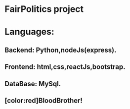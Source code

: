 # FairPolitics project
# Languages:
## Backend: Python,nodeJs(express).
## Frontend: html,css,reactJs,bootstrap.
## DataBase: MySql.
## [color:red]BloodBrother!
